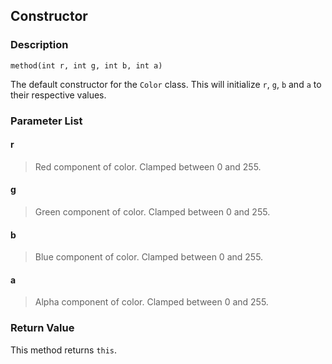 ## Constructor ##

### Description ###
	method(int r, int g, int b, int a)
The default constructor for the `Color` class. This will initialize `r`, `g`, `b` and `a` to their respective values.

### Parameter List ###
#### r ####
> Red component of color. Clamped between 0 and 255.

#### g ####
> Green component of color. Clamped between 0 and 255.

#### b ####
> Blue component of color. Clamped between 0 and 255.

#### a ####
> Alpha component of color. Clamped between 0 and 255.

### Return Value ###
This method returns `this`.